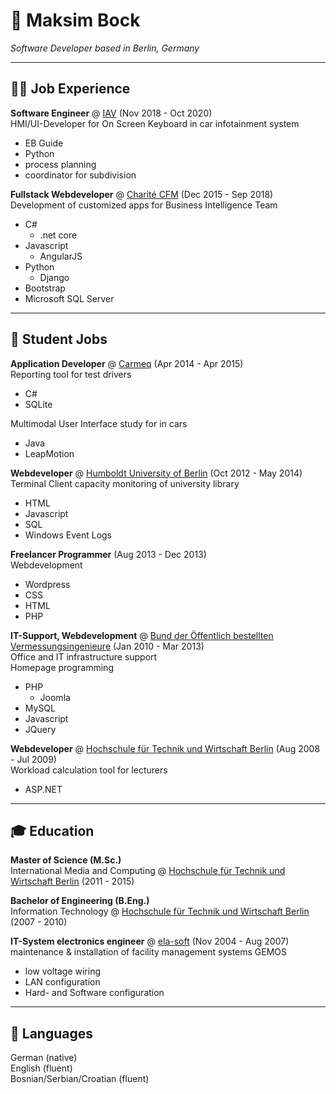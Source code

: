 # 📇 Maksim Bock
*Software Developer based in Berlin, Germany*

* * *

## 👨‍💻 Job Experience
**Software Engineer** @ [IAV](https://iav.com/) (Nov 2018 - Oct 2020)  
HMI/UI-Developer for On Screen Keyboard in car infotainment system
* EB Guide  
* Python
* process planning
* coordinator for subdivision 

**Fullstack Webdeveloper** @ [Charité CFM](https://cfm-charite.de/home/) (Dec 2015 - Sep 2018)  
Development of customized apps for Business Intelligence Team
* C# 
  * .net core
* Javascript 
  * AngularJS
* Python
  * Django
* Bootstrap
* Microsoft SQL Server

* * * 

## 🐣 Student Jobs
**Application Developer** @ [Carmeq](https://carmeq.com) (Apr 2014 - Apr 2015)  
Reporting tool for test drivers  
* C#
* SQLite

Multimodal User Interface study for in cars
* Java
* LeapMotion

**Webdeveloper** @ [Humboldt University of Berlin](https://hu-berlin.de) (Oct 2012 - May 2014)  
Terminal Client capacity monitoring of university library
* HTML 
* Javascript 
* SQL
* Windows Event Logs

**Freelancer Programmer** (Aug 2013 - Dec 2013)  
Webdevelopment
* Wordpress 
* CSS 
* HTML 
* PHP

**IT-Support, Webdevelopment** @ 
[Bund der Öffentlich bestellten Vermessungsingenieure](https://www.bdvi.de/de/home) (Jan 2010 - Mar 2013)  
Office and IT infrastructure support  
Homepage programming 
* PHP
  * Joomla
* MySQL
* Javascript
* JQuery

**Webdeveloper** @ [Hochschule für Technik und Wirtschaft Berlin](https://htw-berlin.de) (Aug 2008 - Jul 2009)  
Workload calculation tool for lecturers 
* ASP.<span>NET

* * * 

## 🎓 Education
**Master of Science (M.Sc.)**  
International Media and Computing @ [Hochschule für Technik und Wirtschaft Berlin](https://imi-master.htw-berlin.de/studium/) (2011 - 2015)

**Bachelor of Engineering (B.Eng.)**  
Information Technology @ [Hochschule für Technik und Wirtschaft Berlin](https://ikt-bachelor.htw-berlin.de/studium/) (2007 - 2010)

**IT-System electronics engineer** @ [ela-soft](https://www.ela-soft.com/) (Nov 2004 - Aug 2007)  
maintenance & installation of facility management systems GEMOS
* low voltage wiring
* LAN configuration
* Hard- and Software configuration


* * * 

## 💬 Languages
German (native)  
English (fluent)  
Bosnian/Serbian/Croatian (fluent)
